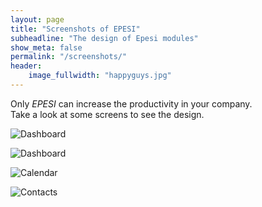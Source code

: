 ```yaml
---
layout: page
title: "Screenshots of EPESI"
subheadline: "The design of Epesi modules"
show_meta: false
permalink: "/screenshots/"
header:
    image_fullwidth: "happyguys.jpg"
---
```



Only *EPESI* can increase the productivity in your company.  
Take a look at some screens to see the design.


![Dashboard]({{site.urlimg}}/screenshots/dashboard_1.png)

![Dashboard]({{site.urlimg}}/screenshots/dashboard_2.png)

![Calendar]({{site.urlimg}}/screenshots/calendar.png)

![Contacts]({{site.urlimg}}/screenshots/records_browsing.png)